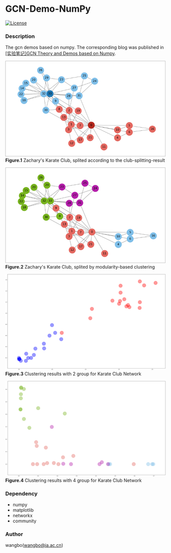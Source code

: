 # GCN-Demo-NumPy
[![License](https://img.shields.io/badge/license-BSD-blue.svg)](LICENSE)

### Description
The gcn demos based on numpy. The corresponding blog was published in [[实验笔记]GCN Theory and Demos based on Numpy](https://zhuanlan.zhihu.com/p/99544911).

![image](https://github.com/wangbo2016/gcn-demo-numpy/blob/master/fig-1.png)  
**Figure.1** Zachary's Karate Club, splited according to the club-splitting-result

![image](https://github.com/wangbo2016/gcn-demo-numpy/blob/master/fig-2.png)  
**Figure.2** Zachary's Karate Club, splited by modularity-based clustering

![image](https://github.com/wangbo2016/gcn-demo-numpy/blob/master/fig-3.png)  
**Figure.3** Clustering results with 2 group for Karate Club Network

![image](https://github.com/wangbo2016/gcn-demo-numpy/blob/master/fig-4.png)  
**Figure.4** Clustering results with 4 group for Karate Club Network


### Dependency
* numpy
* matplotlib
* networkx
* community


### Author
wangbo(wangbo@ia.ac.cn)
